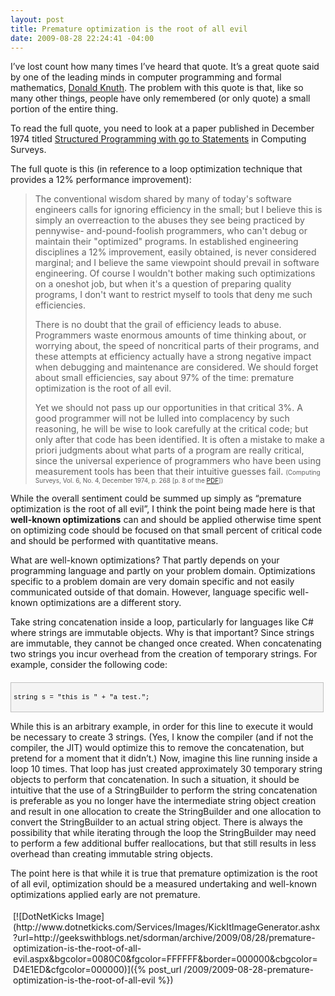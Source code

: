 ```yaml
---
layout: post
title: Premature optimization is the root of all evil
date: 2009-08-28 22:24:41 -04:00
---
```


I’ve lost count how many times I’ve heard that quote. It’s a great quote said by one of the leading minds in computer programming and formal mathematics, [Donald Knuth](http://en.wikipedia.org/wiki/Donald_Knuth). The problem with this quote is that, like so many other things, people have only remembered (or only quote) a small portion of the entire thing.

To read the full quote, you need to look at a paper published in December 1974 titled <u>Structured Programming with go to Statements</u> in Computing Surveys.

The full quote is this (in reference to a loop optimization technique that provides a 12% performance improvement):

> The conventional wisdom shared by many of today's software engineers calls for ignoring efficiency in the small; but I believe this is simply an overreaction to the abuses they see being practiced by pennywise-
> and-pound-foolish programmers, who can't debug or maintain their "optimized" programs. In established engineering disciplines a 12% improvement, easily obtained, is never considered marginal; and I believe the same viewpoint should prevail in software engineering. Of course I wouldn't bother making such optimizations on a oneshot job, but when it's a question of preparing quality programs, I don't want to restrict myself to tools that deny me such efficiencies.
> 
> There is no doubt that the grail of efficiency leads to abuse. Programmers waste enormous amounts of time thinking about, or worrying about, the speed of noncritical parts of their programs, and these attempts at efficiency actually have a strong negative impact when debugging and maintenance are considered. We should forget about small efficiencies, say about 97% of the time: premature optimization is the root of all evil.
> 
> Yet we should not pass up our opportunities in that critical 3%. A good programmer will not be lulled into complacency by such reasoning, he will be wise to look carefully at the critical code; but only after that code
> has been identified. It is often a mistake to make a priori judgments about what parts of a program are really critical, since the universal experience of programmers who have been using measurement tools has been
> that their intuitive guesses fail. <font size="1">(Computing Surveys, Vol. 6, No. 4, December 1974, p. 268 [p. 8 of the [PDF](http://pplab.snu.ac.kr/courses/adv_pl05/papers/p261-knuth.pdf)])</font>

While the overall sentiment could be summed up simply as “premature optimization is the root of all evil”, I think the point being made here is that **well-known optimizations** can and should be applied otherwise time spent on optimizing code should be focused on that small percent of critical code and should be performed with quantitative means.

What are well-known optimizations? That partly depends on your programming language and partly on your problem domain. Optimizations specific to a problem domain are very domain specific and not easily communicated outside of that domain. However, language specific well-known optimizations are a different story.

Take string concatenation inside a loop, particularly for languages like C# where strings are immutable objects. Why is that important? Since strings are immutable, they cannot be changed once created. When concatenating two strings you incur overhead from the creation of temporary strings. For example, consider the following code:
  <div style="border-bottom: silver 1px solid; text-align: left; border-left: silver 1px solid; padding-bottom: 4px; line-height: 12pt; background-color: #f4f4f4; margin: 20px 0px 10px; padding-left: 4px; width: 97.5%; padding-right: 4px; font-family: 'Courier New', courier, monospace; direction: ltr; max-height: 200px; font-size: 8pt; overflow: auto; border-top: silver 1px solid; cursor: text; border-right: silver 1px solid; padding-top: 4px" id="codeSnippetWrapper">   <div style="border-bottom-style: none; text-align: left; padding-bottom: 0px; line-height: 12pt; border-right-style: none; background-color: #f4f4f4; padding-left: 0px; width: 100%; padding-right: 0px; font-family: 'Courier New', courier, monospace; direction: ltr; border-top-style: none; color: black; font-size: 8pt; border-left-style: none; overflow: visible; padding-top: 0px" id="codeSnippet">     

string s = "this is " + "a test.";

</div>
</div>



While this is an arbitrary example, in order for this line to execute it would be necessary to create 3 strings. (Yes, I know the compiler (and if not the compiler, the JIT) would optimize this to remove the concatenation, but pretend for a moment that it didn’t.) Now, imagine this line running inside a loop 10 times. That loop has just created approximately 30 temporary string objects to perform that concatenation. In such a situation, it should be intuitive that the use of a StringBuilder to perform the string concatenation is preferable as you no longer have the intermediate string object creation and result in one allocation to create the StringBuilder and one allocation to convert the StringBuilder to an actual string object. There is always the possibility that while iterating through the loop the StringBuilder may need to perform a few additional buffer reallocations, but that still results in less overhead than creating immutable string objects.

The point here is that while it is true that premature optimization is the root of all evil, optimization should be a measured undertaking and well-known optimizations applied early are not premature.
<div class="wlWriterHeaderFooter" style="text-align:left; margin:0px; padding:4px 4px 4px 4px;">[![DotNetKicks Image](http://www.dotnetkicks.com/Services/Images/KickItImageGenerator.ashx?url=http://geekswithblogs.net/sdorman/archive/2009/08/28/premature-optimization-is-the-root-of-all-evil.aspx&bgcolor=0080C0&fgcolor=FFFFFF&border=000000&cbgcolor=D4E1ED&cfgcolor=000000)]({% post_url /2009/2009-08-28-premature-optimization-is-the-root-of-all-evil %})</div>
